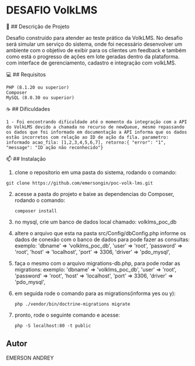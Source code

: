 # DESAFIO VolkLMS

🤝 ## Descrição de Projeto

Desafio construído para atender ao teste prático da VolkLMS. No desafio será simular um serviço do sistema, onde foi necessário desenvolver um ambiente com o objetivo de exibir para os clientes um feedback e também como está o progresso de ações em lote geradas dentro da plataforma. com interface de gerenciamento, cadastro e integração com volkLMS.

💻 ## Requisitos

    PHP (8.1.20 ou superior)
    Composer
    MySQL (8.0.30 ou superior)

☕ ## Dificuldades

    1 - Foi encontrando dificuldade até o momento da integração com a API do VolkLMS devido a chamada no recurso de newQueue, mesmo repassando os dados que foi informado em documentação a API informa que os dados estão incorretos com relação ao ID de ação da fila. parametro: informado acao_fila: [1,2,3,4,5,6,7], retorno:{ "error": "1", "message": "ID ação não reconhecido"}
 
📫 ## Instalação
    
1. clone o repositorio em uma pasta do sistema, rodando o comando:

`git clone https://github.com/emersongin/poc-volk-lms.git`
    
2. acesse a pasta do projeto e baixe as dependencias do Composer, rodando o comando:

    `composer install`

3. no mysql, crie um banco de dados local chamado: volklms_poc_db

4. altere o arquivo que esta na pasta src/Config/dbConfig.php informe os dados de conexão com o banco de dados para pode fazer as consultas:
exemplo:
    'dbname'   => 'volklms_poc_db',
    'user'     => 'root',
    'password' => 'root',
    'host'     => 'localhost',
    'port'     => 3306,
    'driver'   => 'pdo_mysql',

5. faça o mesmo com o arquivo migrations-db.php, para pode rodar as migrations:
exemplo:
    'dbname' 	 => 'volklms_poc_db',
    'user' 		 => 'root',
    'password' => 'root',
    'host' 		 => 'localhost',
    'port'     => 3306,
    'driver' 	 => 'pdo_mysql',

6. em seguida rode o comando para as migrations(informa yes ou y):

    `php ./vendor/bin/doctrine-migrations migrate`

7. pronto, rode o seguinte comando e acesse:

    `php -S localhost:80 -t public`

## Autor
EMERSON ANDREY

